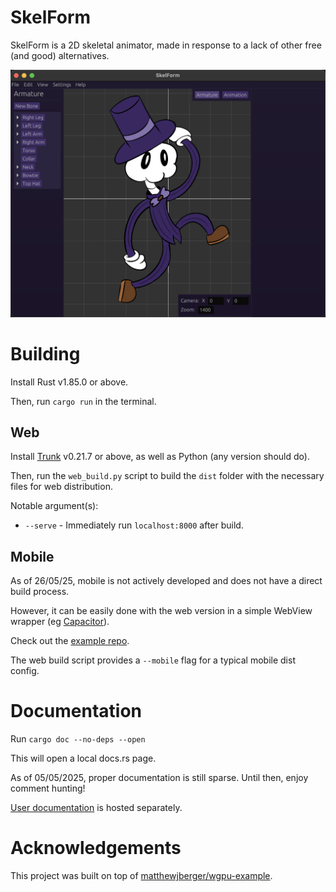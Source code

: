 # SkelForm

SkelForm is a 2D skeletal animator, made in response to a lack of other free (and good) alternatives.

![example](example.png)

# Building

Install Rust v1.85.0 or above.

Then, run `cargo run` in the terminal.

## Web

Install [Trunk](https://trunkrs.dev) v0.21.7 or above, as well as Python (any version should do).

Then, run the `web_build.py` script to build the `dist` folder with the necessary files for web distribution.

Notable argument(s):
* `--serve` - Immediately run `localhost:8000` after build.

## Mobile

As of 26/05/25, mobile is not actively developed and does not have a direct build process.

However, it can be easily done with the web version in a simple WebView wrapper (eg [Capacitor](https://capacitorjs.com/)).

Check out the [example repo](https://github.com/Retropaint/skelform_mobile).

The web build script provides a `--mobile` flag for a typical mobile dist config.

# Documentation

Run `cargo doc --no-deps --open`

This will open a local docs.rs page.

As of 05/05/2025, proper documentation is still sparse. Until then, enjoy comment hunting!

[User documentation](https://retropaint.github.io/skelform_user_docs/) is hosted separately.

# Acknowledgements

This project was built on top of [matthewjberger/wgpu-example](https://github.com/matthewjberger/wgpu-example).
